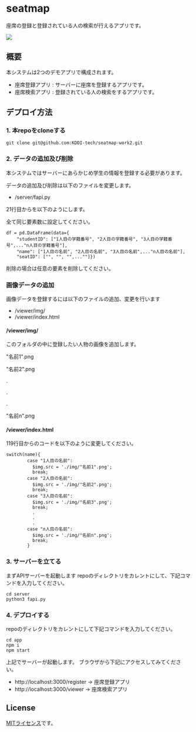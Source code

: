 # seatmap

座席の登録と登録されている人の検索が行えるアプリです。

![](https://github.com/KDDI-tech/seatmap-work2/blob/main/doc/img/image.png?raw=true)

## 概要

本システムは2つのデモアプリで構成されます。

- 座席登録アプリ : サーバーに座席を登録するアプリです。
- 座席検索アプリ : 登録されている人の検索をするアプリです。

## デプロイ方法

### 1. 本repoをcloneする

```
git clone git@github.com:KDDI-tech/seatmap-work2.git
```

### 2. データの追加及び削除

本システムではサーバーにあらかじめ学生の情報を登録する必要があります。

データの追加及び削除は以下のファイルを変更します。

- /server/fapi.py

21行目からを以下のようにします。

全て同じ要素数に設定してください。

```
df = pd.DataFrame(data={
    "studentID": ["1人目の学籍番号", "2人目の学籍番号", "3人目の学籍番号",..."n人目の学籍番号"],
    "name": ["1人目の名前", "2人目の名前", "3人目の名前",..."n人目の名前"],
    "seatID": ["", "", "",...""]})
```

削除の場合は任意の要素を削除してください。

### 画像データの追加

画像データを登録するには以下のファイルの追加、変更を行います

- /viewer/img/
- /viewer/index.html

#### /viewer/img/

このフォルダの中に登録したい人物の画像を追加します。

"名前1".png

"名前2".png

.

.

.

"名前n".png

#### /viewer/index.html

119行目からのコードを以下のように変更してください。

```
switch(name){
        case "1人目の名前":
          $img.src = './img/"名前1".png';
          break;
        case "2人目の名前":
          $img.src = './img/"名前2".png';
          break;
        case "3人目の名前":
          $img.src = './img/"名前3".png';
          break;
          .
          .
          .
        case "n人目の名前":
          $img.src = './img/"名前n".png';
          break;
        } 
```

### 3. サーバーを立てる

まずAPIサーバーを起動します
repoのディレクトリをカレントにして、下記コマンドを入力してください。

```
cd server
python3 fapi.py
```

### 4. デプロイする

repoのディレクトリをカレントにして下記コマンドを入力してください。

```
cd app
npm i
npm start
```

上記でサーバーが起動します。
ブラウザから下記にアクセスしてみてください。

- http://localhost:3000/register → 座席登録アプリ
- http://localhost:3000/viewer → 座席検索アプリ

## License

[MITライセンス](https://github.com/KDDI-tech/seatmap-work2/blob/main/LICENSE)です。


